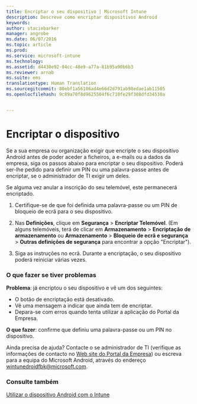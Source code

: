 ```yaml
---
title: Encriptar o seu dispositivo | Microsoft Intune
description: Descreve como encriptar dispositivos Android
keywords: 
author: staciebarker
manager: angrobe
ms.date: 06/07/2016
ms.topic: article
ms.prod: 
ms.service: microsoft-intune
ms.technology: 
ms.assetid: d4430e92-04cc-48e9-a77a-81b95a90b6b3
ms.reviewer: arnab
ms.suite: ems
translationtype: Human Translation
ms.sourcegitcommit: 80ebf1a56106ad4e66d2d791ab98edae1ab11505
ms.openlocfilehash: 9c89a70f8d9625504f6c710fe29f308dfd34530a


---
```



# Encriptar o dispositivo

Se a sua empresa ou organização exigir que encripte o seu dispositivo Android antes de poder aceder a ficheiros, a e-mails ou a dados da empresa, siga os passos abaixo para encriptar o seu dispositivo. Poderá ser-lhe pedido para definir um PIN ou uma palavra-passe antes de encriptar, se o administrador de TI exigir um deles.

Se alguma vez anular a inscrição do seu telemóvel, este permanecerá encriptado.

1.  Certifique-se de que foi definida uma palavra-passe ou um PIN de bloqueio de ecrã para o seu dispositivo.

2.  Nas **Definições**, clique em **Segurança** &gt; **Encriptar Telemóvel**.
    (Em alguns telemóveis, terá de clicar em **Armazenamento** &gt; **Encriptação de armazenamento** ou **Armazenamento** &gt; **Bloqueio de ecrã e segurança** &gt; **Outras definições de segurança** para encontrar a opção "Encriptar").

3.  Siga as instruções no ecrã. Durante a encriptação, o seu dispositivo poderá reiniciar várias vezes.

### O que fazer se tiver problemas
**Problema**: já encriptou o seu dispositivo e vê um dos seguintes:

- O botão de encriptação está desativado.
- Vê uma mensagem a indicar que ainda tem de encriptar.
- Depara-se com erros quando tenta utilizar a aplicação do Portal da Empresa.

**O que fazer**: confirme que definiu uma palavra-passe ou um PIN no dispositivo.

Ainda precisa de ajuda? Contacte o se administrador de TI (verifique as informações de contacto no [Web site do Portal da Empresa](http://portal.manage.microsoft.com)) ou escreva para a equipa do Microsoft Android, através do endereço wintunedroidfbk@microsoft.com.

### Consulte também
[Utilizar o dispositivo Android com o Intune](using-your-android-device-with-intune.md)



<!--HONumber=Aug16_HO1-->


